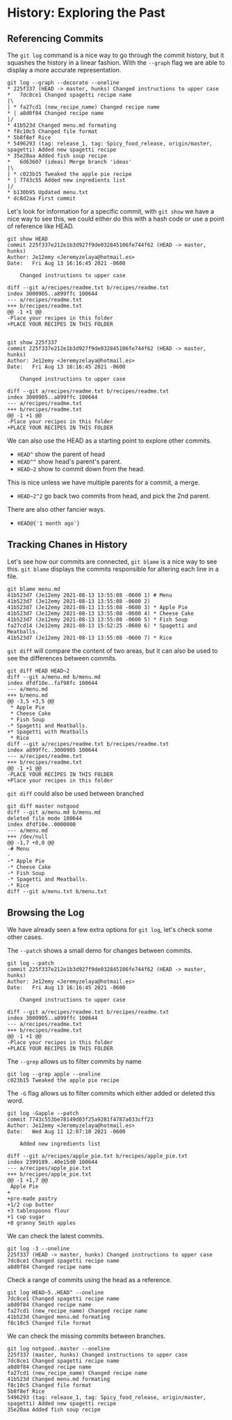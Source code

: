 # History: Exploring the Past

## Referencing Commits

The `git log` command is a nice way to go through the commit history, but it squashes the history in a linear fashion. With the `--graph` flag we are able to display a more accurate representation.

```
git log --graph --decorate --oneline
* 225f337 (HEAD -> master, hunks) Changed instructions to upper case
*   7dc8ce1 Changed spagetti recipe name
|\
| * fa27cd1 (new_recipe_name) Changed recipe name
* | a8d0f84 Changed recipe name
|/
* 41b523d Changed menu.md formating
* f8c10c5 Changed file format
* 5b8f8ef Rice
* 5496293 (tag: release_1, tag: Spicy_food_release, origin/master, spagetti) Added new spagetti recipe
* 35e20aa Added fish soup recipe
*   6d63607 (ideas) Merge branch 'ideas'
|\
| * c023b15 Tweaked the apple pie recipe
* | 7743c55 Added new ingredients list
|/
* b130b95 Updated menu.txt
* dc8d2aa First commit
```

Let's look for information for a specific commit, with `git show` we have a nice way to see this, we could either do this with a hash code or use a point of reference like HEAD.

```
git show HEAD
commit 225f337e212e1b3d927f9de032845106fe744f62 (HEAD -> master, hunks)
Author: Je12emy <Jeremyzelaya@hotmail.es>
Date:   Fri Aug 13 16:16:45 2021 -0600

    Changed instructions to upper case

diff --git a/recipes/readme.txt b/recipes/readme.txt
index 3000905..a899ffc 100644
--- a/recipes/readme.txt
+++ b/recipes/readme.txt
@@ -1 +1 @@
-Place your recipes in this folder
+PLACE YOUR RECIPES IN THIS FOLDER


git show 225f337
commit 225f337e212e1b3d927f9de032845106fe744f62 (HEAD -> master, hunks)
Author: Je12emy <Jeremyzelaya@hotmail.es>
Date:   Fri Aug 13 16:16:45 2021 -0600

    Changed instructions to upper case

diff --git a/recipes/readme.txt b/recipes/readme.txt
index 3000905..a899ffc 100644
--- a/recipes/readme.txt
+++ b/recipes/readme.txt
@@ -1 +1 @@
-Place your recipes in this folder
+PLACE YOUR RECIPES IN THIS FOLDER
```

We can also use the HEAD as a starting point to explore other commits.

* `HEAD^` show the parent of head
* `HEAD^^` show head's parent's parent.
* `HEAD~2` show to commit down from the head.

This is nice unless we have multiple parents for a commit, a merge.

* `HEAD~2^2` go back two commits from head, and pick the 2nd parent.

There are also other fancier ways.

* `HEAD@{'1 month ago'}`

## Tracking Chanes in History

Let's see how our commits are connected, `git blame` is a nice way to see this. `git blame` displays the commits responsible for altering each line in a file.

```
git blame menu.md
41b523d7 (Je12emy 2021-08-13 13:55:08 -0600 1) # Menu
41b523d7 (Je12emy 2021-08-13 13:55:08 -0600 2)
41b523d7 (Je12emy 2021-08-13 13:55:08 -0600 3) * Apple Pie
41b523d7 (Je12emy 2021-08-13 13:55:08 -0600 4) * Cheese Cake
41b523d7 (Je12emy 2021-08-13 13:55:08 -0600 5) * Fish Soup
fa27cd14 (Je12emy 2021-08-13 15:52:25 -0600 6) * Spagetti and Meatballs.
41b523d7 (Je12emy 2021-08-13 13:55:08 -0600 7) * Rice
```

`git diff` will compare the content of two areas, but it can also be used to see the differences between commits.

```
git diff HEAD HEAD~2
diff --git a/menu.md b/menu.md
index dfdf10e..faf98fc 100644
--- a/menu.md
+++ b/menu.md
@@ -3,5 +3,5 @@
 * Apple Pie
 * Cheese Cake
 * Fish Soup
-* Spagetti and Meatballs.
+* Spagetti with Meatballs
 * Rice
diff --git a/recipes/readme.txt b/recipes/readme.txt
index a899ffc..3000905 100644
--- a/recipes/readme.txt
+++ b/recipes/readme.txt
@@ -1 +1 @@
-PLACE YOUR RECIPES IN THIS FOLDER
+Place your recipes in this folder
```

`git diff` could also be used between branched

```
git diff master notgood
diff --git a/menu.md b/menu.md
deleted file mode 100644
index dfdf10e..0000000
--- a/menu.md
+++ /dev/null
@@ -1,7 +0,0 @@
-# Menu
-
-* Apple Pie
-* Cheese Cake
-* Fish Soup
-* Spagetti and Meatballs.
-* Rice
diff --git a/menu.txt b/menu.txt
```

## Browsing the Log

We have already seen a few extra options for `git log`, let's check some other cases.

The `--patch` shows a small demo for changes between commits.

```
git log --patch
commit 225f337e212e1b3d927f9de032845106fe744f62 (HEAD -> master, hunks)
Author: Je12emy <Jeremyzelaya@hotmail.es>
Date:   Fri Aug 13 16:16:45 2021 -0600

    Changed instructions to upper case

diff --git a/recipes/readme.txt b/recipes/readme.txt
index 3000905..a899ffc 100644
--- a/recipes/readme.txt
+++ b/recipes/readme.txt
@@ -1 +1 @@
-Place your recipes in this folder
+PLACE YOUR RECIPES IN THIS FOLDER
```

The `--grep` allows us to filter commits by name

```
git log --grep apple --oneline
c023b15 Tweaked the apple pie recipe
```

The `-G` flag allows us to filter commits which either added or deleted this word.

```
git log -Gapple --patch
commit 7743c553be78149d03f25a9281f4787a033cff23
Author: Je12emy <Jeremyzelaya@hotmail.es>
Date:   Wed Aug 11 12:07:10 2021 -0600

    Added new ingredients list

diff --git a/recipes/apple_pie.txt b/recipes/apple_pie.txt
index 2399189..40e15d0 100644
--- a/recipes/apple_pie.txt
+++ b/recipes/apple_pie.txt
@@ -1 +1,7 @@
 Apple Pie
+
+pre-made pastry
+1/2 cup butter
+3 tablespoons flour
+1 cup sugar
+8 granny Smith apples
```
We can check the latest commits.

```
git log -3 --oneline
225f337 (HEAD -> master, hunks) Changed instructions to upper case
7dc8ce1 Changed spagetti recipe name
a8d0f84 Changed recipe name
```

Check a range of commits using the head as a reference.

```
git log HEAD~5..HEAD^ --oneline
7dc8ce1 Changed spagetti recipe name
a8d0f84 Changed recipe name
fa27cd1 (new_recipe_name) Changed recipe name
41b523d Changed menu.md formating
f8c10c5 Changed file format
```

We can check the missing commits between branches.

```
git log notgood..master --oneline
225f337 (master, hunks) Changed instructions to upper case
7dc8ce1 Changed spagetti recipe name
a8d0f84 Changed recipe name
fa27cd1 (new_recipe_name) Changed recipe name
41b523d Changed menu.md formating
f8c10c5 Changed file format
5b8f8ef Rice
5496293 (tag: release_1, tag: Spicy_food_release, origin/master, spagetti) Added new spagetti recipe
35e20aa Added fish soup recipe
```
